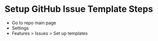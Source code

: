 # Setup GitHub Issue Template Steps

- Go to repo main page
- Settings
- Features > Issues > Set up templates

